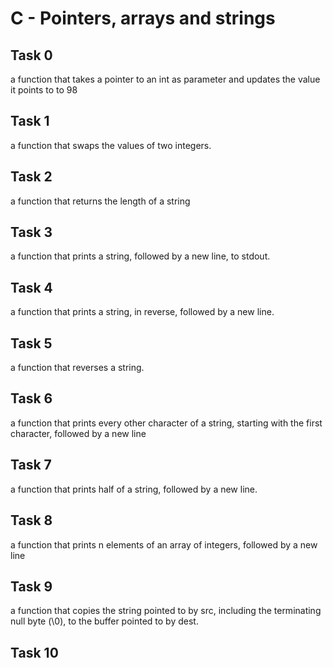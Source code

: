 # C - Pointers, arrays and strings

## Task 0
a function that takes a pointer to an int as parameter and updates the value it points to to 98

## Task 1
 a function that swaps the values of two integers.

## Task 2
 a function that returns the length of a string

## Task 3
a function that prints a string, followed by a new line, to stdout.

## Task 4
 a function that prints a string, in reverse, followed by a new line.

## Task 5
 a function that reverses a string.

## Task 6
a function that prints every other character of a string, starting with the first character, followed by a new line

## Task 7
a function that prints half of a string, followed by a new line.

## Task 8
 a function that prints n elements of an array of integers, followed by a new line

## Task 9
a function that copies the string pointed to by src, including the terminating null byte (\0), to the buffer pointed to by dest.

## Task 10
